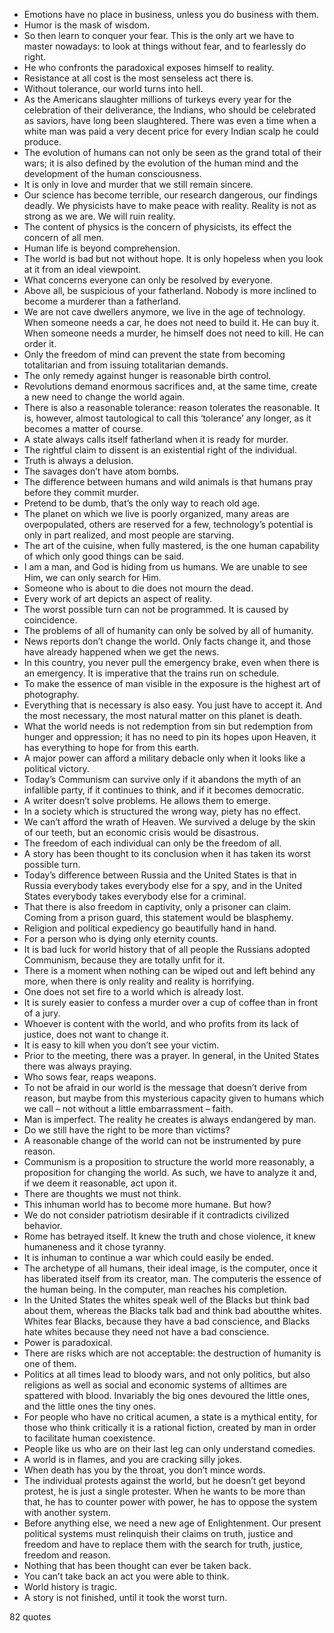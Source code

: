  - Emotions have no place in business, unless you do business with them.
 - Humor is the mask of wisdom.
 - So then learn to conquer your fear. This is the only art we have to master nowadays: to look at things without fear, and to fearlessly do right.
 - He who confronts the paradoxical exposes himself to reality.
 - Resistance at all cost is the most senseless act there is.
 - Without tolerance, our world turns into hell.
 - As the Americans slaughter millions of turkeys every year for the celebration of their deliverance, the Indians, who should be celebrated as saviors, have long been slaughtered. There was even a time when a white man was paid a very decent price for every Indian scalp he could produce.
 - The evolution of humans can not only be seen as the grand total of their wars; it is also defined by the evolution of the human mind and the development of the human consciousness.
 - It is only in love and murder that we still remain sincere.
 - Our science has become terrible, our research dangerous, our findings deadly. We physicists have to make peace with reality. Reality is not as strong as we are. We will ruin reality.
 - The content of physics is the concern of physicists, its effect the concern of all men.
 - Human life is beyond comprehension.
 - The world is bad but not without hope. It is only hopeless when you look at it from an ideal viewpoint.
 - What concerns everyone can only be resolved by everyone.
 - Above all, be suspicious of your fatherland. Nobody is more inclined to become a murderer than a fatherland.
 - We are not cave dwellers anymore, we live in the age of technology. When someone needs a car, he does not need to build it. He can buy it. When someone needs a murder, he himself does not need to kill. He can order it.
 - Only the freedom of mind can prevent the state from becoming totalitarian and from issuing totalitarian demands.
 - The only remedy against hunger is reasonable birth control.
 - Revolutions demand enormous sacrifices and, at the same time, create a new need to change the world again.
 - There is also a reasonable tolerance: reason tolerates the reasonable. It is, however, almost tautological to call this ‘tolerance’ any longer, as it becomes a matter of course.
 - A state always calls itself fatherland when it is ready for murder.
 - The rightful claim to dissent is an existential right of the individual.
 - Truth is always a delusion.
 - The savages don’t have atom bombs.
 - The difference between humans and wild animals is that humans pray before they commit murder.
 - Pretend to be dumb, that’s the only way to reach old age.
 - The planet on which we live is poorly organized, many areas are overpopulated, others are reserved for a few, technology’s potential is only in part realized, and most people are starving.
 - The art of the cuisine, when fully mastered, is the one human capability of which only good things can be said.
 - I am a man, and God is hiding from us humans. We are unable to see Him, we can only search for Him.
 - Someone who is about to die does not mourn the dead.
 - Every work of art depicts an aspect of reality.
 - The worst possible turn can not be programmed. It is caused by coincidence.
 - The problems of all of humanity can only be solved by all of humanity.
 - News reports don’t change the world. Only facts change it, and those have already happened when we get the news.
 - In this country, you never pull the emergency brake, even when there is an emergency. It is imperative that the trains run on schedule.
 - To make the essence of man visible in the exposure is the highest art of photography.
 - Everything that is necessary is also easy. You just have to accept it. And the most necessary, the most natural matter on this planet is death.
 - What the world needs is not redemption from sin but redemption from hunger and oppression; it has no need to pin its hopes upon Heaven, it has everything to hope for from this earth.
 - A major power can afford a military debacle only when it looks like a political victory.
 - Today’s Communism can survive only if it abandons the myth of an infallible party, if it continues to think, and if it becomes democratic.
 - A writer doesn’t solve problems. He allows them to emerge.
 - In a society which is structured the wrong way, piety has no effect.
 - We can’t afford the wrath of Heaven. We survived a deluge by the skin of our teeth, but an economic crisis would be disastrous.
 - The freedom of each individual can only be the freedom of all.
 - A story has been thought to its conclusion when it has taken its worst possible turn.
 - Today’s difference between Russia and the United States is that in Russia everybody takes everybody else for a spy, and in the United States everybody takes everybody else for a criminal.
 - That there is also freedom in captivity, only a prisoner can claim. Coming from a prison guard, this statement would be blasphemy.
 - Religion and political expediency go beautifully hand in hand.
 - For a person who is dying only eternity counts.
 - It is bad luck for world history that of all people the Russians adopted Communism, because they are totally unfit for it.
 - There is a moment when nothing can be wiped out and left behind any more, when there is only reality and reality is horrifying.
 - One does not set fire to a world which is already lost.
 - It is surely easier to confess a murder over a cup of coffee than in front of a jury.
 - Whoever is content with the world, and who profits from its lack of justice, does not want to change it.
 - It is easy to kill when you don’t see your victim.
 - Prior to the meeting, there was a prayer. In general, in the United States there was always praying.
 - Who sows fear, reaps weapons.
 - To not be afraid in our world is the message that doesn’t derive from reason, but maybe from this mysterious capacity given to humans which we call – not without a little embarrassment – faith.
 - Man is imperfect. The reality he creates is always endangered by man.
 - Do we still have the right to be more than victims?
 - A reasonable change of the world can not be instrumented by pure reason.
 - Communism is a proposition to structure the world more reasonably, a proposition for changing the world. As such, we have to analyze it and, if we deem it reasonable, act upon it.
 - There are thoughts we must not think.
 - This inhuman world has to become more humane. But how?
 - We do not consider patriotism desirable if it contradicts civilized behavior.
 - Rome has betrayed itself. It knew the truth and chose violence, it knew humaneness and it chose tyranny.
 - It is inhuman to continue a war which could easily be ended.
 - The archetype of all humans, their ideal image, is the computer, once it has liberated itself from its creator, man. The computeris the essence of the human being. In the computer, man reaches his completion.
 - In the United States the whites speak well of the Blacks but think bad about them, whereas the Blacks talk bad and think bad aboutthe whites. Whites fear Blacks, because they have a bad conscience, and Blacks hate whites because they need not have a bad conscience.
 - Power is paradoxical.
 - There are risks which are not acceptable: the destruction of humanity is one of them.
 - Politics at all times lead to bloody wars, and not only politics, but also religions as well as social and economic systems of alltimes are spattered with blood. Invariably the big ones devoured the little ones, and the little ones the tiny ones.
 - For people who have no critical acumen, a state is a mythical entity, for those who think critically it is a rational fiction, created by man in order to facilitate human coexistence.
 - People like us who are on their last leg can only understand comedies.
 - A world is in flames, and you are cracking silly jokes.
 - When death has you by the throat, you don’t mince words.
 - The individual protests against the world, but he doesn’t get beyond protest, he is just a single protester. When he wants to be more than that, he has to counter power with power, he has to oppose the system with another system.
 - Before anything else, we need a new age of Enlightenment. Our present political systems must relinquish their claims on truth, justice and freedom and have to replace them with the search for truth, justice, freedom and reason.
 - Nothing that has been thought can ever be taken back.
 - You can’t take back an act you were able to think.
 - World history is tragic.
 - A story is not finished, until it took the worst turn.

82 quotes